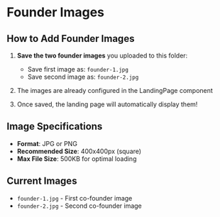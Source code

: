 # Founder Images

## How to Add Founder Images

1. **Save the two founder images** you uploaded to this folder:
   - Save first image as: `founder-1.jpg`
   - Save second image as: `founder-2.jpg`

2. The images are already configured in the LandingPage component

3. Once saved, the landing page will automatically display them!

## Image Specifications

- **Format**: JPG or PNG
- **Recommended Size**: 400x400px (square)
- **Max File Size**: 500KB for optimal loading

## Current Images

- `founder-1.jpg` - First co-founder image
- `founder-2.jpg` - Second co-founder image
